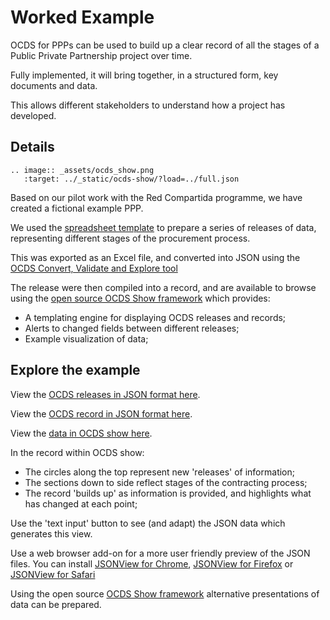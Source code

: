 # Worked Example

OCDS for PPPs can be used to build up a clear record of all the stages of a Public Private Partnership project over time. 

Fully implemented, it will bring together, in a structured form, key documents and data. 

This allows different stakeholders to understand how a project has developed.

## Details

```eval_rst
.. image:: _assets/ocds_show.png
   :target: ../_static/ocds-show/?load=../full.json
```

Based on our pilot work with the Red Compartida programme, we have created a fictional example PPP.

We used the [spreadsheet template](spreadsheet.md) to prepare a series of releases of data, representing different stages of the procurement process.

This was exported as an Excel file, and converted into JSON using the [OCDS Convert, Validate and Explore tool](http://standard.open-contracting.org/validator/)

The release were then compiled into a record, and are available to browse using the [open source OCDS Show framework](https://github.com/open-contracting/ocds-show/tree/ppp) which provides:

* A templating engine for displaying OCDS releases and records;
* Alerts to changed fields between different releases;
* Example visualization of data; 

## Explore the example

View the [OCDS releases in JSON format here](../_static/full.json).

View the [OCDS record in JSON format here](../_static/full_record_package.json).

View the [data in OCDS show here](../_static/ocds-show/?load=../full_record_package.json).

In the record within OCDS show:

* The circles along the top represent new 'releases' of information;
* The sections down to side reflect stages of the contracting process;
* The record 'builds up' as information is provided, and highlights what has changed at each point;

Use the 'text input' button to see (and adapt) the JSON data which generates this view.

Use a web browser add-on for a more user friendly preview of the JSON files. You can install [JSONView for Chrome](https://chrome.google.com/webstore/detail/jsonview/chklaanhfefbnpoihckbnefhakgolnmc), [JSONView for Firefox](https://addons.mozilla.org/en-us/firefox/addon/jsonview/) or [JSONView for Safari](https://safari-extensions.apple.com/details/?id=com.dcrousso.jsonview-safari-Q5M4T22BE9) 

Using the open source [OCDS Show framework](https://github.com/open-contracting/ocds-show/tree/ppp) alternative presentations of data can be prepared.

